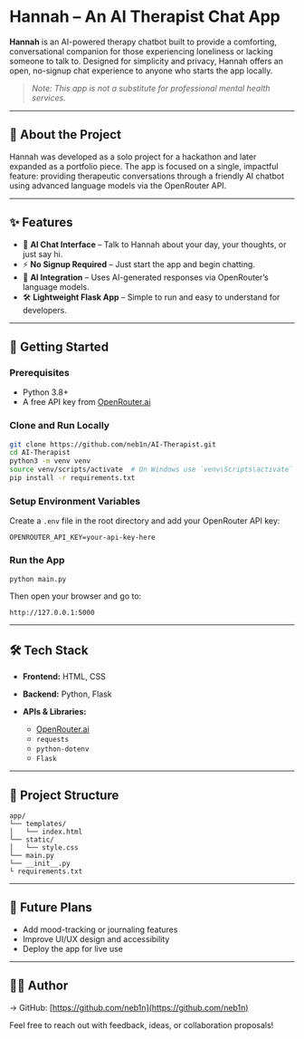 # Hannah – An AI Therapist Chat App

**Hannah** is an AI-powered therapy chatbot built to provide a comforting, conversational companion for those experiencing loneliness or lacking someone to talk to. Designed for simplicity and privacy, Hannah offers an open, no-signup chat experience to anyone who starts the app locally.

> *Note: This app is not a substitute for professional mental health services.*

---

## 🧠 About the Project

Hannah was developed as a solo project for a hackathon and later expanded as a portfolio piece. The app is focused on a single, impactful feature: providing therapeutic conversations through a friendly AI chatbot using advanced language models via the OpenRouter API.

---

## ✨ Features

- 💬 **AI Chat Interface** – Talk to Hannah about your day, your thoughts, or just say hi.
- ⚡ **No Signup Required** – Just start the app and begin chatting.
- 🧩 **AI Integration** – Uses AI-generated responses via OpenRouter’s language models.
- 🛠️ **Lightweight Flask App** – Simple to run and easy to understand for developers.

---

## 🚀 Getting Started

### Prerequisites

- Python 3.8+
- A free API key from [OpenRouter.ai](https://openrouter.ai/)

### Clone and Run Locally

```bash
git clone https://github.com/neb1n/AI-Therapist.git
cd AI-Therapist
python3 -m venv venv
source venv/scripts/activate  # On Windows use `venv\Scripts\activate`
pip install -r requirements.txt
````

### Setup Environment Variables

Create a `.env` file in the root directory and add your OpenRouter API key:

```env
OPENROUTER_API_KEY=your-api-key-here
```

### Run the App

```bash
python main.py
```

Then open your browser and go to:

```
http://127.0.0.1:5000
```

---

## 🛠️ Tech Stack

* **Frontend:** HTML, CSS
* **Backend:** Python, Flask
* **APIs & Libraries:**

  * [OpenRouter.ai](https://openrouter.ai/)
  * `requests`
  * `python-dotenv`
  * `Flask`

---

## 📂 Project Structure

```
app/
└── templates/
│   └── index.html
└── static/
│   └── style.css
└── main.py
└── __init__.py
└ requirements.txt
```

---

## 📌 Future Plans

* Add mood-tracking or journaling features
* Improve UI/UX design and accessibility
* Deploy the app for live use

---

## 🙋‍♂️ Author

→ GitHub: [https://github.com/neb1n](https://github.com/neb1n)

Feel free to reach out with feedback, ideas, or collaboration proposals!
